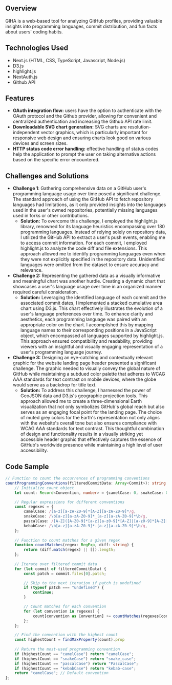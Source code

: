 ## Overview

GIHA is a web-based tool for analyzing GitHub profiles, providing valuable insights into programming languages, commit distribution, and fun facts about users' coding habits.

## Technologies Used

- Next.js (HTML, CSS, TypeScript, Javascript, Node.js)
- D3.js
- highlight.js
- NextAuth.js
- Github API

## Features

- **OAuth integration flow:** users have the option to authenticate with the OAuth protocol and the Github provider, allowing for convenient and centralized authentication and increasing the Github API rate limit.
- **Downloadable SVG chart generation:** SVG charts are resolution-independent vector graphics, which is particularly important for responsive web design and ensuring charts look good on various devices and screen sizes.
- **HTTP status code error handling:** effective handling of status codes help the application to prompt the user on taking alternative actions based on the specific error encountered.

## Challenges and Solutions

- **Challenge 1**: Gathering comprehensive data on a GitHub user's programming language usage over time posed a significant challenge. The standard approach of using the GitHub API to fetch repository languages had limitations, as it only provided insights into the languages used in the user's owned repositories, potentially missing languages used in forks or other contributions.
  - **Solution:** To overcome this challenge, I employed the highlight.js library, renowned for its language heuristics encompassing over 180 programming languages. Instead of relying solely on repository data, I utilized the GitHub API to extract a user's push events, enabling me to access commit information. For each commit, I employed highlight.js to analyze the code diff and file extensions. This approach allowed me to identify programming languages even when they were not explicitly specified in the repository data. Unidentified languages were omitted from the dataset to ensure accuracy and relevance.
- **Challenge 2:** Representing the gathered data as a visually informative and meaningful chart was another hurdle. Creating a dynamic chart that showcases a user's language usage over time in an organized manner required careful consideration.
  - **Solution:** Leveraging the identified language of each commit and the associated commit dates, I implemented a stacked cumulative area chart using D3.js. This chart effectively illustrates the evolution of a user's language preferences over time. To enhance clarity and aesthetics, each programming language was paired with an appropriate color on the chart. I accomplished this by mapping language names to their corresponding positions in a JavaScript object, which encompassed all languages supported by highlight.js. This approach ensured compatibility and readability, providing viewers with an insightful and visually engaging representation of a user's programming language journey.
- **Challenge 3:** Designing an eye-catching and contextually relevant graphic for the website landing page header presented a significant challenge. The graphic needed to visually convey the global nature of GitHub while maintaining a subdued color palette that adheres to WCAG AAA standards for text contrast on mobile devices, where the globe would serve as a backdrop for title text.
  - **Solution:** To address this challenge, I harnessed the power of GeoJSON data and D3.js's geographic projection tools. This approach allowed me to create a three-dimensional Earth visualization that not only symbolizes GitHub's global reach but also serves as an engaging focal point for the landing page. The choice of muted grey colors for the Earth's representation not only aligns with the website's overall tone but also ensures compliance with WCAG AAA standards for text contrast. This thoughtful combination of design and functionality results in a visually striking yet accessible header graphic that effectively captures the essence of GitHub's worldwide presence while maintaining a high level of user accessibility.

## Code Sample

```typescript
// Function to count the occurrences of programming conventions
countProgrammingConventions(filteredCommitData: Array<Commit>): string {
    // Initialize count object
    let count: Record<Convention, number> = {camelCase: 0, snakeCase: 0, pascalCase: 0, kebabCase: 0};

    // Regular expressions for different conventions
    const regexes = {
        camelCase: /[a-z][a-zA-Z0-9]*[A-Z][a-zA-Z0-9]*/g,
        snakeCase: /\b[a-z][a-zA-Z0-9]*_[a-z][a-zA-Z0-9]*\b/g,
        pascalCase: /[A-Z]([A-Z0-9]*[a-z][a-z0-9]*[A-Z]|[a-z0-9]*[A-Z][A-Z0-9]*[a-z])[A-Za-z0-9]*/g,
        kebabCase: /\b[a-z][a-zA-Z0-9]*-[a-z][a-zA-Z0-9]*\b/g,
    };
        
    // Function to count matches for a given regex
    function countMatches(regex: RegExp, diff: string) {
        return (diff.match(regex) || []).length;
    };
        
    // Iterate over filtered commit data
    for (let commit of filteredCommitData) {
        const patch = commit.files[0].patch;

        // Skip to the next iteration if patch is undefined
        if (typeof patch === "undefined") {
            continue;
        }

        // Count matches for each convention
        for (let convention in regexes) {
            count[convention as Convention] += countMatches(regexes[convention as Convention], patch);
        };
    };

    // Find the convention with the highest count
    const highestCount = findMaxProperty(count).prop
        
    // Return the most-used programming convention
    if (highestCount == "camelCase") return "camelCase";
    if (highestCount == "snakeCase") return "snake_case";
    if (highestCount == "pascalCase") return "PascalCase";
    if (highestCount == "kebabCase") return "kebab-case";
    return "camelCase"; // Default convention
};
```
